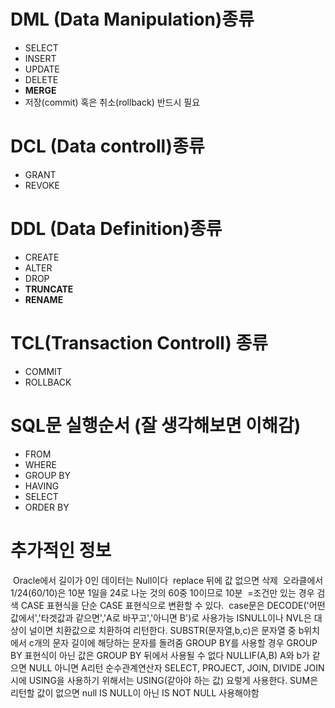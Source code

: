 # DML (Data Manipulation)종류
- SELECT
- INSERT
- UPDATE
- DELETE
- **MERGE**
- 저장(commit) 혹은 취소(rollback) 반드시 필요
# **DCL (Data controll)종류**
- GRANT
- REVOKE
# DDL (Data Definition)종류
- CREATE
- ALTER
- DROP
- **TRUNCATE**
- **RENAME**
# TCL(Transaction Controll) 종류
-  COMMIT
- ROLLBACK

# SQL문 실행순서 (잘 생각해보면 이해감)
- FROM
- WHERE
- GROUP BY
- HAVING
- SELECT
- ORDER BY

# 추가적인 정보
 Oracle에서 길이가 0인 데이터는 Null이다
 replace 뒤에 값 없으면 삭제
 오라클에서 1/24(60/10)은 10분 1일을 24로 나눈 것의 60중 10이므로 10분
 =조건만 있는 경우 검색 CASE 표현식을 단순 CASE 표현식으로 변환할 수 있다.
 case문은 DECODE('어떤 값에서','타겟값과 같으면','A로 바꾸고','아니면 B')로 사용가능
ISNULL이나 NVL은 대상이 널이면 치환값으로 치환하여 리턴한다.
SUBSTR(문자열,b,c)은 문자열 중 b위치에서 c개의 문자 길이에 해당하는 문자를 돌려줌 
GROUP BY를 사용할 경우 GROUP BY 표현식이 아닌 값은 GROUP BY 뒤에서 사용될 수 없다
NULLIF(A,B) A와 b가 같으면 NULL 아니면 A리턴
순수관계연산자 SELECT, PROJECT, JOIN, DIVIDE
JOIN시에 USING을 사용하기 위해서는 USING(같아야 하는 값) 요렇게 사용한다.
SUM은 리턴할 값이 없으면 null
IS NULL이 아닌 IS NOT NULL 사용해야함